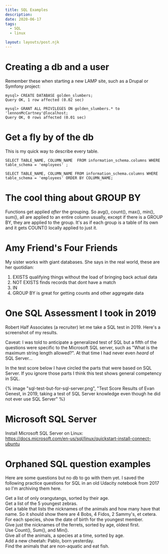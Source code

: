 ```yaml
---
title: SQL Examples
description:
date: 2020-06-17
tags:
  - SQL
  - linux

layout: layouts/post.njk
---
```

# Creating a db and a user  
Remember these when starting a new LAMP site, such as a Drupal or Symfony project:
```
mysql> CREATE DATABASE golden_slumbers;
Query OK, 1 row affected (0.02 sec)

mysql> GRANT ALL PRIVILEGES ON golden_slumbers.* to 'lennonMcCartney'@localhost;
Query OK, 0 rows affected (0.01 sec)
```
# Get a fly by of the db
This is my quick way to describe every table.
```
SELECT TABLE_NAME, COLUMN_NAME  FROM information_schema.columns WHERE table_schema = 'employees' ;

SELECT TABLE_NAME, COLUMN_NAME FROM information_schema.columns WHERE table_schema = 'employees' ORDER BY COLUMN_NAME;
```

# The cool thing about GROUP BY
Functions get applied *after* the grouping.  So avg(), count(), max(), min(), sum(), all are applied to an entire column usually, except if there is a GROUP BY, they are applied to the group.  It's as if each group is a table of its own and it gets COUNT() locally applied to just it.

# Amy Friend's Four Friends  
My sister works with giant databases.  She says in the real world, these are her quotidian:  
1. EXISTS qualifying things without the load of bringing back actual data
2. NOT EXISTS finds records that dont have a match
3. IN
4. GROUP BY is great for getting counts and other aggregate data

# One SQL Assessment I took in 2019

Robert Half Associates (a recruiter) let me take a SQL test in 2019. Here's a screenshot of my results.  

Caveat: I was told to anticipate a generalized test of SQL but a fifth of the questions were specific to the Microsoft SQL server, such as "What is the maximum string length allowed?". At that time I had never even *heard* of SQL Server...  

In the test score below I have circled the parts that were based on SQL Server.  If you ignore those parts I think this test shows general competency in SQL.

{% image "sql-test-but-for-sql-server.png", "Test Score Results of Evan Genest, in 2019, taking a test of SQL Server knowledge even though he did not ever use SQL Server" %}



# Microsoft SQL Server
Install Microsoft SQL Server on Linux:  
https://docs.microsoft.com/en-us/sql/linux/quickstart-install-connect-ubuntu  


# Orphaned SQL question examples

Here are some questions but no db to go with them yet.  I saved the following practice questions for SQL in an old Udacity notebook from 2017 so I'm archiving them here.  

Get a list of only orangutangs, sorted by their age.  
Get a list of the 5 youngest zebras.  
Get a table that lists the nicknames of the animals and how many have that name. So it should show there are 4 Bobs, 4 Fidos, 2 Sammy's, et cetera.  
For each species, show the date of birth for the youngest member.    
Give just the nicknames of the ferrets, sorted by age, oldest first.  
Use Count(), Sum(), and Min().  
Give all of the animals, a species at a time, sorted by age.  
Add a new cheetah: Pablo, born yesterday.  
Find the animals that are non-aquatic and eat fish.  
